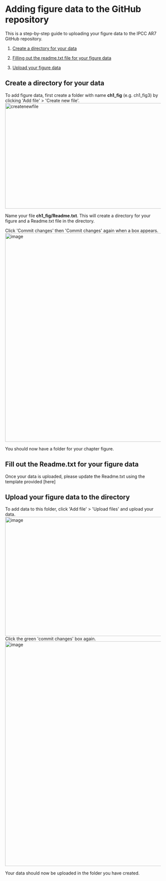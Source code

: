 # Adding figure data to the GitHub repository

This is a step-by-step guide to uploading your figure data to the IPCC AR7 GitHub repository.

1. [Create a directory for your data](https://github.com/mollymacrae/test-IPCC/edit/main/Chapter1/README.md#create-a-directory-for-your-data)

2. [Filling out the readme.txt file for your figure data](https://github.com/mollymacrae/test-IPCC/edit/main/Chapter1/README.md#fill-out-the-readmetxt-for-your-figure-data)
   
3. [Upload your figure data](https://github.com/mollymacrae/test-IPCC/edit/main/Chapter1/README.md#upload-your-figure-data)

## Create a directory for your data
To add figure data, first create a folder with name **ch1_fig<number>** (e.g. ch1_fig3) by clicking 'Add file' > 'Create new file'.
<img width="1057" height="340" alt="createnewfile" src="https://github.com/user-attachments/assets/77059192-d885-4662-b72f-686fdc2aca10" />


Name your file **ch1_fig<number>/Readme.txt**. This will create a directory for your figure and a Readme.txt file in the directory.



Click 'Commit changes' then 'Commit changes' again when a box appears.
<img width="1070" height="672" alt="image" src="https://github.com/user-attachments/assets/0b6f2878-6361-4127-a539-b9412e9342d7" />

You should now have a folder for your chapter figure.

## Fill out the Readme.txt for your figure data
Once your data is uploaded, please update the Readme.txt using the template provided [here]


## Upload your figure data to the directory
To add data to this folder, click 'Add file' > 'Upload files' and upload your data.
<img width="1062" height="384" alt="image" src="https://github.com/user-attachments/assets/6a096028-202e-4fbf-9325-5d1d7cbd3d1c" />
Click the green 'commit changes' box again.
<img width="1051" height="724" alt="image" src="https://github.com/user-attachments/assets/02fbeff9-f361-4419-83eb-cd3d885d30dc" />

Your data should now be uploaded in the folder you have created.


